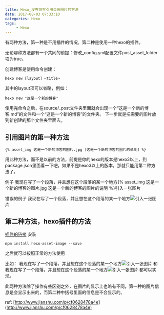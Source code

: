 ```yaml
---
title: Hexo_发布博客引用自带图片的方法
date: 2017-08-03 07:33:10
categories: Hexo
tags:
     - Hexo
---
```


有两种方法，第一种是不用插件的情况，第二种是使用一种hexo的插件。

无论哪种方法都有一个共同的前提：修改_config.yml配置文件post_asset_folder项为true。

创建博客是使用命令创建：
```
hexo new [layout] <title>
```
其中的layout项可以省略，例如：
```
hexo new "这是一个新的博客"
```
使用完命令之后，在source/_post文件夹里面就会出现一个“这是一个新的博客.md”的文件和一个“这是一个新的博客”的文件夹。
下一步就是把需要的图片放到新创建的那个文件夹里面去。

## 引用图片的第一种方法
```
{% asset_img 这是一个新的博客的图片.jpg [这是一个新的博客的图片的说明] %}
```
用此种方法，而不是以前的![]()方法，前提是你的hexo的版本是hexo3以上，到package.json里面看一下吧。如果不是hexo3以上的版本，那就只能用第二种方法了。

例子
我现在写了一个段落，并且想在这个段落的某一个地方{% asset_img 这是一个新的博客的图片.jpg 这是一个新的博客的图片的说明 %}引入一张图片

错误的例子
我现在写了一个段落，并且想在这个段落的某一个地方![](这是一个新的博客的图片.jpg)引入一张图片

## 第二种方法，hexo插件的方法

[插件的链接](https://github.com/CodeFalling/hexo-asset-image)
安装
```
npm install hexo-asset-image --save
```
之后就可以按照正常的方法使用

比如：
我现在写了一个段落，并且想在这个段落的某一个地方![](这是一个新的博客/这是一个新的博客的图片.jpg)引入一张图片
和
我现在写了一个段落，并且想在这个段落的某一个地方![](这是一个新的博客的图片.jpg)引入一张图片
都可以实现。

此两种方法除了操作有些区别之外，在图片的显示上也略有不同，第一种的图片信息是会显示出来的，而第二种中括号里面的信息是不会显示的。

ref:
[http://www.jianshu.com/p/cf0628478a4e](http://www.jianshu.com/p/cf0628478a4e)
